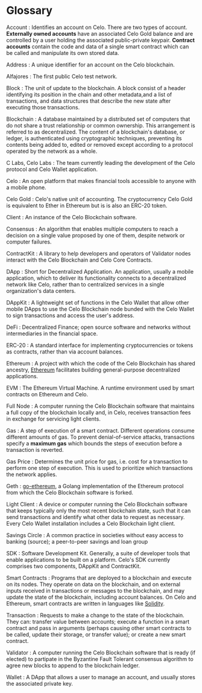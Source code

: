 # Glossary

Account
: Identifies an account on Celo. There are two types of account. **Externally owned accounts** have an associated Celo Gold balance and are controlled by a user holding the associated public-private keypair. **Contract accounts** contain the code and data of a single smart contract which can be called and manipulate its own stored data.

Address
: A unique identifier for an account on the Celo blockchain.

Alfajores
: The first public Celo test network.

Block
: The unit of update to the blockchain. A block consist of a header identifying its position in the chain and other metadata,and a list of transactions, and data structures that describe the new state after executing those transactions.

Blockchain
: A database maintained by a distributed set of computers that do not share a trust relationship or common ownership. This arrangement is referred to as decentralized. The content of a blockchain's database, or ledger, is authenticated using cryptographic techniques, preventing its contents being added to, edited or removed except according to a protocol operated by the network as a whole.

C Labs, Celo Labs
: The team currently leading the development of the Celo protocol and Celo Wallet application.

Celo
: An open platform that makes financial tools accessible to anyone with a mobile phone.

Celo Gold
: Celo's native unit of accounting. The cryptocurrency Celo Gold is equivalent to Ether in Ethereum but is is also an ERC-20 token.

Client
: An instance of the Celo Blockchain software.

Consensus
: An algorithm that enables multiple computers to reach a decision on a single value proposed by one of them, despite network or computer failures.

ContractKit
: A library to help developers and operators of Validator nodes interact with the Celo Blockchain and Celo Core Contracts.

DApp
: Short for Decentralized Application. An application, usually a mobile application, which to deliver its functionality connects to a decentralized network like Celo, rather than to centralized services in a single organization's data centers.

DAppKit
: A lightweight set of functions in the Celo Wallet that allow other mobile DApps to use the Celo Blockchain node bunded with the Celo Wallet to sign transactions and access the user's address.

DeFi
: Decentralized Finance; open source software and networks without intermediaries in the financial space.

ERC-20
: A standard interface for implementing cryptocurrencies or tokens as contracts, rather than via account balances.

Ethereum
: A project with which the code of the Celo Blockchain has shared ancestry, [Ethereum](https://www.ethereum.org) facilitates building general-purpose decentralized applications.

EVM
: The Ethereum Virtual Machine. A runtime environment used by smart contracts on Ethereum and Celo.

Full Node
: A computer running the Celo Blockchain software that maintains a full copy of the blockchain locally and, in Celo, receives transaction fees in exchange for servicing light clients.

Gas
: A step of execution of a smart contract. Different operations consume different amounts of gas. To prevent denial-of-service attacks, transactions specify a **maximum gas** which bounds the steps of execution before a transaction is reverted.

Gas Price
: Determines the unit price for gas, i.e. cost for a transaction to perform one step of execution. This is used to prioritize which transactions the network applies.

Geth
: [go-ethereum](https://github.com/ethereum/go-ethereum), a Golang implementation of the Ethereum protocol from which the Celo Blockchain software is forked.

Light Client
: A device or computer running the Celo Blockchain software that keeps typically only the most recent blockchain state, such that it can send transactions and identify what other data to request as necessary. Every Celo Wallet installation includes a Celo Blockchain light client.

Savings Circle
: A common practice in societies without easy access to banking (source); a peer-to-peer savings and loan group

SDK
: Software Development Kit. Generally, a suite of developer tools that enable applications to be built on a platform. Celo's SDK currently comprises two components, DAppKit and ContractKit.

Smart Contracts
: Programs that are deployed to a blockchain and execute on its nodes. They operate on data on the blockchain, and on external inputs received in transactions or messages to the blockchain, and may update the state of the blockchain, including account balances. On Celo and Ethereum, smart contracts are written in languages like [Solidity](https://solidity.readthedocs.io/en/v0.5.10/).

Transaction
: Requests to make a change to the state of the blockchain. They can: transfer value between accounts; execute a function in a smart contract and pass in arguments \(perhaps causing other smart contracts to be called, update their storage, or transfer value\); or create a new smart contract.

Validator
: A computer running the Celo Blockchain software that is ready (if elected) to partipate in the Byzantine Fault Tolerant consensus algorithm to agree new blocks to append to the blockchain ledger.

Wallet
: A DApp that allows a user to manage an account, and usually stores the associated private key.
